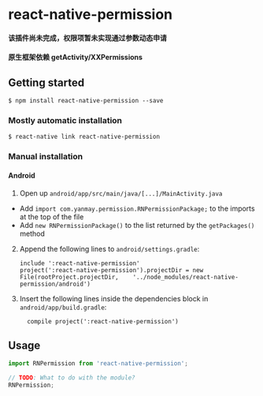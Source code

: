 # react-native-permission

#### 该插件尚未完成，权限项暂未实现通过参数动态申请

#### 原生框架依赖 getActivity/XXPermissions

## Getting started

`$ npm install react-native-permission --save`

### Mostly automatic installation

`$ react-native link react-native-permission`

### Manual installation

#### Android

1. Open up `android/app/src/main/java/[...]/MainActivity.java`

- Add `import com.yanmay.permission.RNPermissionPackage;` to the imports at the top of the file
- Add `new RNPermissionPackage()` to the list returned by the `getPackages()` method

2. Append the following lines to `android/settings.gradle`:
   ```
   include ':react-native-permission'
   project(':react-native-permission').projectDir = new File(rootProject.projectDir, 	'../node_modules/react-native-permission/android')
   ```
3. Insert the following lines inside the dependencies block in `android/app/build.gradle`:
   ```
     compile project(':react-native-permission')
   ```

## Usage

```javascript
import RNPermission from 'react-native-permission';

// TODO: What to do with the module?
RNPermission;
```
